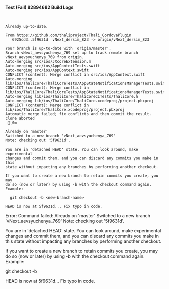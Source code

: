 #### Test (Fail) 82894682 Build Logs


```


```

```
Already up-to-date.

From https://github.com/thaliproject/Thali_CordovaPlugin
   6925cd3..5f9631d  vNext_dersim_823 -> origin/vNext_dersim_823

```

```
Your branch is up-to-date with 'origin/master'.
Branch vNext_aevsyuchenya_769 set up to track remote branch vNext_aevsyuchenya_769 from origin.
Auto-merging src/ios/JXcoreExtension.m
Auto-merging src/ios/AppContextTests.swift
Auto-merging src/ios/AppContext.swift
CONFLICT (content): Merge conflict in src/ios/AppContext.swift
Auto-merging lib/ios/ThaliCore/ThaliCoreTests/AppStateNotificationsManagerTests.swift
CONFLICT (content): Merge conflict in lib/ios/ThaliCore/ThaliCoreTests/AppStateNotificationsManagerTests.swift
Auto-merging lib/ios/ThaliCore/ThaliCoreCITests/ThaliCore.h
Auto-merging lib/ios/ThaliCore/ThaliCore.xcodeproj/project.pbxproj
CONFLICT (content): Merge conflict in lib/ios/ThaliCore/ThaliCore.xcodeproj/project.pbxproj
Automatic merge failed; fix conflicts and then commit the result.
clone aborted
 [0m

Already on 'master'
Switched to a new branch 'vNext_aevsyuchenya_769'
Note: checking out '5f9631d'.

You are in 'detached HEAD' state. You can look around, make experimental
changes and commit them, and you can discard any commits you make in this
state without impacting any branches by performing another checkout.

If you want to create a new branch to retain commits you create, you may
do so (now or later) by using -b with the checkout command again. Example:

  git checkout -b <new-branch-name>

HEAD is now at 5f9631d... Fix typo in code.

```

Error: Command failed: Already on 'master'
Switched to a new branch 'vNext_aevsyuchenya_769'
Note: checking out '5f9631d'.

You are in 'detached HEAD' state. You can look around, make experimental
changes and commit them, and you can discard any commits you make in this
state without impacting any branches by performing another checkout.

If you want to create a new branch to retain commits you create, you may
do so (now or later) by using -b with the checkout command again. Example:

  git checkout -b <new-branch-name>

HEAD is now at 5f9631d... Fix typo in code.
